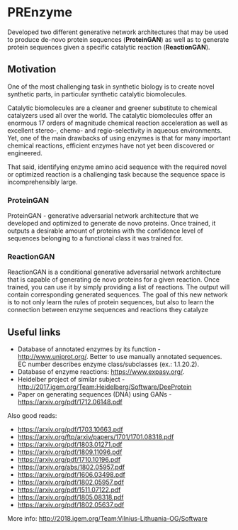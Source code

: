# PREnzyme
Developed two different generative network architectures that may be used to produce de-novo protein sequences 
(**ProteinGAN**) as well as to generate protein sequences given a specific catalytic reaction (**ReactionGAN**).


## Motivation

One of the most challenging task in synthetic biology is to create novel synthetic parts, in particular synthetic 
catalytic biomolecules.

Catalytic biomolecules are a cleaner and greener substitute to chemical catalyzers used all over the world. 
The catalytic biomolecules offer an enormous 17 orders of magnitude chemical reaction acceleration as well as excellent 
stereo-, chemo- and regio-selectivity in aqueous environments. Yet, one of the main drawbacks of using enzymes is that 
for many important chemical reactions, efficient enzymes have not yet been discovered or engineered.

That said, identifying enzyme amino acid sequence with the required novel or optimized reaction is a challenging task 
because the sequence space is incomprehensibly large.

### ProteinGAN

ProteinGAN - generative adversarial network architecture that we developed and optimized to generate de novo proteins. 
Once trained, it outputs a desirable amount of proteins with the confidence level of sequences belonging to a functional 
class it was trained for.


### ReactionGAN

ReactionGAN is a conditional generative adversarial network architecture that is capable of generating de novo proteins 
for a given reaction. Once trained, you can use it by simply providing a list of reactions. The output will contain 
corresponding generated sequences.
The goal of this new network is to not only learn the rules of protein sequences, but also to learn the connection between
enzyme sequences and reactions they catalyze

## Useful links

- Database of annotated enzymes by its function - http://www.uniprot.org/. Better to use manually annotated sequences. 
EC number describes enzyme class/subclasses (ex.: 1.1.20.2).
- Database of enzyme reactions: https://www.expasy.org/.
- Heidelber project of similar subject - http://2017.igem.org/Team:Heidelberg/Software/DeeProtein
- Paper on generating sequences (DNA) using GANs - https://arxiv.org/pdf/1712.06148.pdf

Also good reads:
- https://arxiv.org/pdf/1703.10663.pdf
- https://arxiv.org/ftp/arxiv/papers/1701/1701.08318.pdf
- https://arxiv.org/pdf/1803.01271.pdf
- https://arxiv.org/pdf/1809.11096.pdf
- https://arxiv.org/pdf/1710.10196.pdf
- https://arxiv.org/abs/1802.05957.pdf
- https://arxiv.org/pdf/1606.03498.pdf
- https://arxiv.org/pdf/1802.05957.pdf
- https://arxiv.org/pdf/1511.07122.pdf
- https://arxiv.org/pdf/1805.08318.pdf
- https://arxiv.org/pdf/1802.05637.pdf

More info: http://2018.igem.org/Team:Vilnius-Lithuania-OG/Software